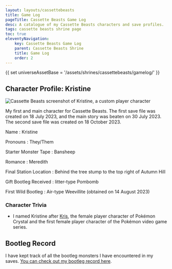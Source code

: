 ```yaml
---
layout: layouts/cassettebeasts
title: Game Log
pageTitle: Cassette Beasts Game Log
desc: A catalogue of my Cassette Beasts characters and save profiles.
tags: cassette beasts shrine page
toc: true
eleventyNavigation:
    key: Cassette Beasts Game Log
    parent: Cassette Beasts Shrine
    title: Game Log
    order: 2
---
```


{{ set universeAssetBase = '/assets/shrines/cassettebeasts/gamelog/' }}

## Character Profile: Kristine

![Cassette Beasts screenshot of Kristine, a custom player character]({{universeAssetBase}}cb-character-kristine.avif)

My first and main character for Cassette Beasts. The first save file was created on 18 July 2023, and the main story was beaten on 30 July 2023. The second save file was created on 18 October 2023.

Name
: Kristine

Pronouns
: They/Them

Starter Monster Tape
: Bansheep

Romance
: Meredith

Final Station Location
: Behind the tree stump to the top right of Autumn Hill

Gift Bootleg Received
: litter-type Pombomb

First Wild Bootleg
: Air-type Weevillite (obtained on 14 August 2023)

### Character Trivia

* I named Kristine after [Kris](https://bulbapedia.bulbagarden.net/wiki/Kris_(game)), the female player character of Pokémon Crystal and the first female player character of the Pokémon video game series.

## Bootleg Record

I have kept track of all the bootleg monsters I have encountered in my saves. [You can check out my bootleg record here](https://leilukin.notion.site/1d00ceca98764820be1cb8522c6d84f5?v=3b216d3d667647fb9337489fcd859578&pvs=4).
